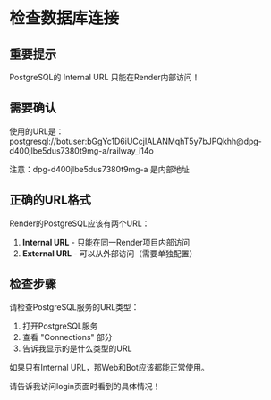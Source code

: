 # 检查数据库连接

## 重要提示

PostgreSQL的 Internal URL 只能在Render内部访问！

## 需要确认

使用的URL是：
postgresql://botuser:bGgYc1D6iUCcjIALANMqhT5y7bJPQkhh@dpg-d400jlbe5dus7380t9mg-a/railway_i14o

注意：dpg-d400jlbe5dus7380t9mg-a 是内部地址

## 正确的URL格式

Render的PostgreSQL应该有两个URL：
1. **Internal URL** - 只能在同一Render项目内部访问
2. **External URL** - 可以从外部访问（需要单独配置）

## 检查步骤

请检查PostgreSQL服务的URL类型：
1. 打开PostgreSQL服务
2. 查看 "Connections" 部分
3. 告诉我显示的是什么类型的URL

如果只有Internal URL，那Web和Bot应该都能正常使用。

请告诉我访问login页面时看到的具体情况！
